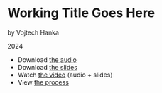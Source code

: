# Working Title Goes Here

by Vojtech Hanka

2024

- Download [the audio](…) <!-- Optional audio-only — think podcast. -->
- Download [the slides](assets/surname-title-slides.pdf) <!-- Link to your slides: PDF, Figma, etc. -->
- Watch [the video](…) (audio + slides)
- View [the process](process.md) <!-- Preparation, show and tell your process; think, case study. -->

<!-- A text transcription of your audio as stand-alone article with images, links, etc. -->
